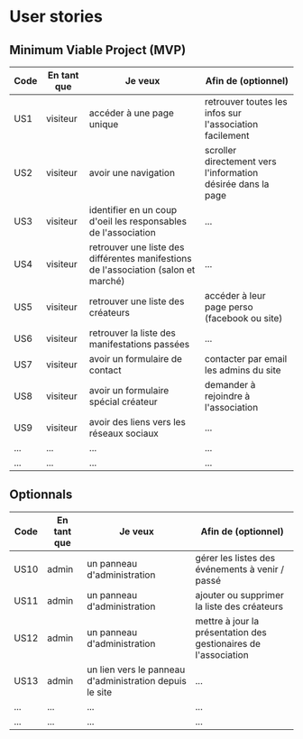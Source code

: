 # User stories

## Minimum Viable Project (MVP)

|Code| En tant que | Je veux | Afin de (optionnel) |
|--|--|--|--|
| US1 | visiteur | accéder à une page unique | retrouver toutes les infos sur l'association facilement|
| US2 | visiteur | avoir une navigation | scroller directement vers l'information désirée dans la page |
| US3 | visiteur | identifier en un coup d'oeil les responsables de l'association | ... |
| US4 | visiteur | retrouver une liste des différentes manifestions de l'association (salon et marché) | ... |
| US5 | visiteur | retrouver une liste des créateurs | accéder à leur page perso (facebook ou site) |
| US6 | visiteur | retrouver la liste des manifestations passées | ... |
| US7 | visiteur | avoir un formulaire de contact | contacter par email les admins du site |
| US8 | visiteur | avoir un formulaire spécial créateur | demander à rejoindre à l'association |
| US9 | visiteur | avoir des liens vers les réseaux sociaux | ... |
| ... | ... | ... | ... |
| ... | ... | ... | ... |

## Optionnals 

|Code| En tant que | Je veux | Afin de (optionnel) |
|--|--|--|--|
| US10 | admin | un panneau d'administration | gérer les listes des événements à venir / passé |
| US11 | admin | un panneau d'administration | ajouter ou supprimer la liste des créateurs |
| US12 | admin | un panneau d'administration | mettre à jour la présentation des gestionaires de l'association |
| US13 | admin | un lien vers le panneau d'administration depuis le site | ... |
| ... | ... | ... | ... |
| ... | ... | ... | ... |